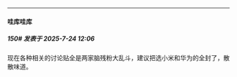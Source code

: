 ﻿
*****

####  哇库哇库  
##### 150#       发表于 2025-7-24 12:06

现在各种相关的讨论贴全是两家脑残粉大乱斗，建议把选小米和华为的全封了，散散味道。

